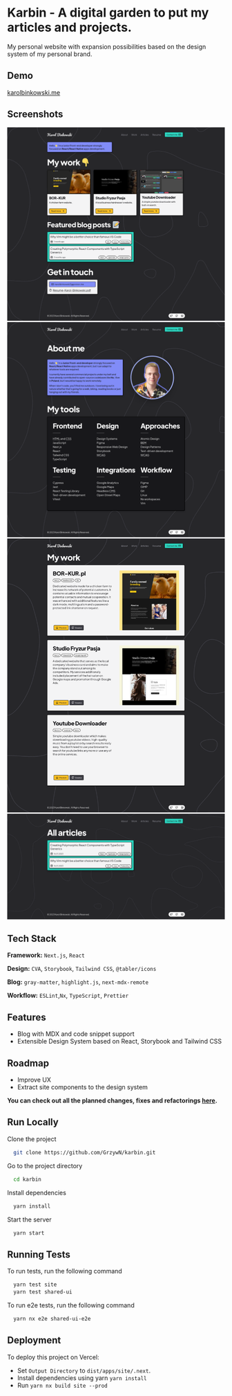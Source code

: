 
# Karbin - A digital garden to put my articles and projects.

My personal website with expansion possibilities based on the design system of my personal brand.

## Demo

[karolbinkowski.me](https://karolbinkowski.me/)

## Screenshots

![Home](./docs/screenshots/Home.png)
![About](./docs/screenshots/About.png)
![Work](./docs/screenshots/Work.png)
![Articles](./docs/screenshots/Articles.png)


## Tech Stack

**Framework:** `Next.js`, `React`

**Design:** `CVA`, `Storybook`, `Tailwind CSS`, `@tabler/icons`

**Blog:** `gray-matter`, `highlight.js`, `next-mdx-remote`

**Workflow:** `ESLint`,`Nx`, `TypeScript`, `Prettier`


## Features

- Blog with MDX and code snippet support
- Extensible Design System based on React, Storybook and Tailwind CSS

## Roadmap

- Improve UX
- Extract site components to the design system

**You can check out all the planned changes, fixes and refactorings [here](https://github.com/users/GrzywN/projects/3/).**

## Run Locally

Clone the project

```bash
  git clone https://github.com/GrzywN/karbin.git
```

Go to the project directory

```bash
  cd karbin
```

Install dependencies

```bash
  yarn install
```

Start the server

```bash
  yarn start
```
## Running Tests

To run tests, run the following command

```bash
  yarn test site
  yarn test shared-ui
```
To run e2e tests, run the following command

```bash
  yarn nx e2e shared-ui-e2e
```


## Deployment

To deploy this project on Vercel:

- Set `Output Directory` to `dist/apps/site/.next`.
- Install dependencies using yarn `yarn install`
- Run `yarn nx build site --prod`
